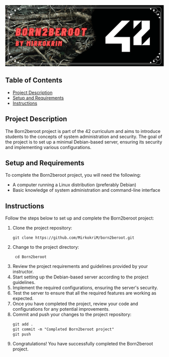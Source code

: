 <img src="https://github.com/MirkokriM/42_Common_Core/blob/main/README.FILE/MirkokriM_github42_Born2beRoot.png">

## Table of Contents
- [Project Description](#project-description)
- [Setup and Requirements](#setup-and-requirements)
- [Instructions](#instructions)

## Project Description
The Born2beroot project is part of the 42 curriculum and aims to introduce students to the concepts of system administration and security. The goal of the project is to set up a minimal Debian-based server, ensuring its security and implementing various configurations.

## Setup and Requirements
To complete the Born2beroot project, you will need the following:
- A computer running a Linux distribution (preferably Debian)
- Basic knowledge of system administration and command-line interface

## Instructions
Follow the steps below to set up and complete the Born2beroot project:

1. Clone the project repository:
   ```shell
   git clone https://github.com/MirkokriM/born2beroot.git
   ```
2. Change to the project directory:
   ```shell
    cd Born2beroot
   ```
3. Review the project requirements and guidelines provided by your instructor.
4. Start setting up the Debian-based server according to the project guidelines.
5. Implement the required configurations, ensuring the server's security.
6. Test the server to ensure that all the required features are working as expected.
7. Once you have completed the project, review your code and configurations for any potential improvements.
9. Commit and push your changes to the project repository:
   ```shell
   git add .
   git commit -m "Completed Born2beroot project"
   git push
   ```
10. Congratulations! You have successfully completed the Born2beroot project.
